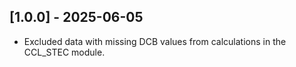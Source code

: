 ## [1.0.0] - 2025-06-05
- Excluded data with missing DCB values from calculations in the CCL_STEC module.
